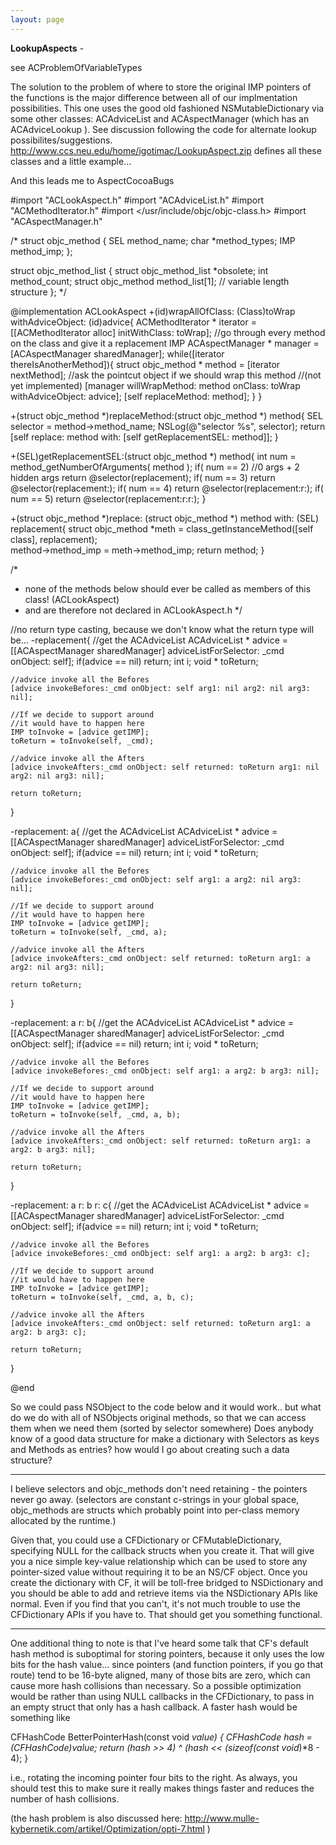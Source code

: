 ```yaml
---
layout: page
---
```


**LookupAspects** - 

see ACProblemOfVariableTypes

The solution to the problem of where to store the original IMP pointers of the functions is the major difference between all of our implmentation possibilities.  This one uses the good old fashioned NSMutableDictionary via some other classes: ACAdviceList and ACAspectManager (which has an ACAdviceLookup ).  See discussion following the code for alternate lookup possibilites/suggestions. http://www.ccs.neu.edu/home/igotimac/LookupAspect.zip defines all these classes and a little example...

And this leads me to AspectCocoaBugs

    

#import "ACLookAspect.h"
#import "ACAdviceList.h"
#import "ACMethodIterator.h"
#import </usr/include/objc/objc-class.h>
#import "ACAspectManager.h"

/*
struct objc_method {
	SEL method_name;
	char *method_types;
	IMP method_imp;
};

struct objc_method_list {
	struct objc_method_list *obsolete;
	int method_count;
	struct objc_method method_list[1];	// variable length structure
};
*/

@implementation ACLookAspect
+(id)wrapAllOfClass: (Class)toWrap withAdviceObject: (id)advice{
    ACMethodIterator * iterator = [[ACMethodIterator alloc] initWithClass: toWrap];
    //go through every method on the class and give it a replacement IMP
    ACAspectManager * manager = [ACAspectManager sharedManager];
    while([iterator thereIsAnotherMethod]){
        struct objc_method * method = [iterator nextMethod];
        //ask the pointcut object if we should wrap this method
        //(not yet implemented)
        [manager willWrapMethod: method onClass: toWrap withAdviceObject: advice];
        [self replaceMethod: method];
    }
}

+(struct objc_method *)replaceMethod:(struct objc_method *) method{
    SEL selector = method->method_name;
    NSLog(@"selector %s", selector);
    return [self replace: method with: [self getReplacementSEL: method]];
}

+(SEL)getReplacementSEL:(struct objc_method *) method{
    int num = method_getNumberOfArguments( method );
    if( num == 2) //0 args + 2 hidden args
        return @selector(replacement);
    if( num == 3)
        return @selector(replacement:);
    if( num == 4)
        return @selector(replacement:r:);
    if( num == 5)
        return @selector(replacement:r:r:);
}

+(struct objc_method *)replace: (struct objc_method *) method with: (SEL) replacement{
    struct objc_method *meth = class_getInstanceMethod([self class], replacement);    
    method->method_imp = meth->method_imp;
    return method;
}

/*
* none of the methods below should ever be called as members of this class! (ACLookAspect)
* and are therefore not declared in ACLookAspect.h
*/

//no return type casting, because we don't know what the return type will be...
-replacement{
    //get the ACAdviceList
    ACAdviceList * advice = [[ACAspectManager sharedManager] adviceListForSelector: _cmd onObject: self];
    if(advice == nil)
        return;
    int i;
    void * toReturn;

    //advice invoke all the Befores
    [advice invokeBefores:_cmd onObject: self arg1: nil arg2: nil arg3: nil];
    
    //If we decide to support around
    //it would have to happen here
    IMP toInvoke = [advice getIMP];
    toReturn = toInvoke(self, _cmd);

    //advice invoke all the Afters
    [advice invokeAfters:_cmd onObject: self returned: toReturn arg1: nil arg2: nil arg3: nil];
    
    return toReturn;
}

-replacement: a{
    //get the ACAdviceList
    ACAdviceList * advice = [[ACAspectManager sharedManager] adviceListForSelector: _cmd onObject: self];
    if(advice == nil)
        return;
    int i;
    void * toReturn;

    //advice invoke all the Befores
    [advice invokeBefores:_cmd onObject: self arg1: a arg2: nil arg3: nil];
    
    //If we decide to support around
    //it would have to happen here
    IMP toInvoke = [advice getIMP];
    toReturn = toInvoke(self, _cmd, a);

    //advice invoke all the Afters
    [advice invokeAfters:_cmd onObject: self returned: toReturn arg1: a arg2: nil arg3: nil];
    
    return toReturn;
}

-replacement: a r: b{
    //get the ACAdviceList
    ACAdviceList * advice = [[ACAspectManager sharedManager] adviceListForSelector: _cmd onObject: self];
    if(advice == nil)
        return;
    int i;
    void * toReturn;

    //advice invoke all the Befores
    [advice invokeBefores:_cmd onObject: self arg1: a arg2: b arg3: nil];
    
    //If we decide to support around
    //it would have to happen here
    IMP toInvoke = [advice getIMP];
    toReturn = toInvoke(self, _cmd, a, b);

    //advice invoke all the Afters
    [advice invokeAfters:_cmd onObject: self returned: toReturn arg1: a arg2: b arg3: nil];
    
    return toReturn;

}

-replacement: a r: b r: c{
    //get the ACAdviceList
    ACAdviceList * advice = [[ACAspectManager sharedManager] adviceListForSelector: _cmd onObject: self];
    if(advice == nil)
        return;
    int i;
    void * toReturn;

    //advice invoke all the Befores
    [advice invokeBefores:_cmd onObject: self arg1: a arg2: b arg3: c];
    
    //If we decide to support around
    //it would have to happen here
    IMP toInvoke = [advice getIMP];
    toReturn = toInvoke(self, _cmd, a, b, c);

    //advice invoke all the Afters
    [advice invokeAfters:_cmd onObject: self returned: toReturn arg1: a arg2: b arg3: c];
    
    return toReturn;
}

@end




So we could pass NSObject to the code below and it would work.. but what do we do with all of NSObjects original methods, so that we can access them when we need them (sorted by selector somewhere)
Does anybody know of a good data structure for make a dictionary with Selectors as keys and Methods as entries?
how would I go about creating such a data structure?


----

I believe selectors and objc_methods don't need retaining - the pointers never go away. (selectors are constant c-strings in your global space, objc_methods are structs which probably point into per-class memory allocated by the runtime.)

Given that, you could use a CFDictionary or CFMutableDictionary, specifying NULL for the callback structs when you create it. That will give you a nice simple key-value relationship which can be used to store any pointer-sized value without requiring it to be an NS/CF object. Once you create the dictionary with CF, it will be toll-free bridged to NSDictionary and you should be able to add and retrieve items via the NSDictionary APIs like normal. Even if you find that you can't, it's not much trouble to use the CFDictionary APIs if you have to. That should get you something functional.

----

One additional thing to note is that I've heard some talk that CF's default hash method is suboptimal for storing pointers, because it only uses the low bits for the hash value... since pointers (and function pointers, if you go that route) tend to be 16-byte aligned, many of those bits are zero, which can cause more hash collisions than necessary. So a possible optimization would be rather than using NULL callbacks in the CFDictionary, to pass in an empty struct that only has a hash callback. A faster hash would be something like

    
CFHashCode BetterPointerHash(const void *value)
{
 CFHashCode hash = (CFHashCode)value;
 return (hash >> 4) ^ (hash << (sizeof(const void*)*8 - 4);
}


i.e., rotating the incoming pointer four bits to the right. As always, you should test this to make sure it really makes things faster and reduces the number of hash collisions.

(the hash problem is also discussed here: http://www.mulle-kybernetik.com/artikel/Optimization/opti-7.html )
